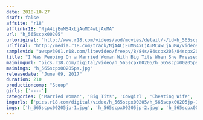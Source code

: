 ```yaml
---
date: 2018-10-27
draft: false
affsite: "r18"
afflinkr18: "NjA4LjEuMS4xLjAuMC4wLjAuMA"
url: "h_565scpx00205"
urloriginal: "http://www.r18.com/videos/vod/movies/detail/-/id=h_565scpx00205"
urlfinal: "http://media.r18.com/track/NjA4LjEuMS4xLjAuMC4wLjAuMA/videos/vod/movies/detail/-/id=h_565scpx00205"
samplevid: "awspv3001.r18.com/litevideo/freepv/8/84s/84scpx205/84scpx205_dmb_w.mp4"
title: "I Was Peeping On a Married Woman With Big Tits When She Pressed Her Huge Tits Against the Window to Tempt Me! 2"
mainimgurl: "pics.r18.com/digital/video/h_565scpx00205/h_565scpx00205ps.jpg"
mainimgs: "h_565scpx00205ps.jpg"
releasedate: "June 09, 2017"
duration: 210
productioncomp: "Scoop"
girls: ['----']
categories: ['Married Woman', 'Big Tits', 'Cowgirl', 'Cheating Wife', 'Creampie', 'Hi-Def']
imgurls: ['pics.r18.com/digital/video/h_565scpx00205/h_565scpx00205jp-1.jpg', 'pics.r18.com/digital/video/h_565scpx00205/h_565scpx00205jp-2.jpg', 'pics.r18.com/digital/video/h_565scpx00205/h_565scpx00205jp-3.jpg', 'pics.r18.com/digital/video/h_565scpx00205/h_565scpx00205jp-4.jpg', 'pics.r18.com/digital/video/h_565scpx00205/h_565scpx00205jp-5.jpg', 'pics.r18.com/digital/video/h_565scpx00205/h_565scpx00205jp-6.jpg', 'pics.r18.com/digital/video/h_565scpx00205/h_565scpx00205jp-7.jpg', 'pics.r18.com/digital/video/h_565scpx00205/h_565scpx00205jp-8.jpg', 'pics.r18.com/digital/video/h_565scpx00205/h_565scpx00205jp-9.jpg', 'pics.r18.com/digital/video/h_565scpx00205/h_565scpx00205jp-10.jpg', 'pics.r18.com/digital/video/h_565scpx00205/h_565scpx00205jp-11.jpg', 'pics.r18.com/digital/video/h_565scpx00205/h_565scpx00205jp-12.jpg', 'pics.r18.com/digital/video/h_565scpx00205/h_565scpx00205jp-13.jpg', 'pics.r18.com/digital/video/h_565scpx00205/h_565scpx00205jp-14.jpg', 'pics.r18.com/digital/video/h_565scpx00205/h_565scpx00205jp-15.jpg', 'pics.r18.com/digital/video/h_565scpx00205/h_565scpx00205jp-16.jpg', 'pics.r18.com/digital/video/h_565scpx00205/h_565scpx00205jp-17.jpg', 'pics.r18.com/digital/video/h_565scpx00205/h_565scpx00205jp-18.jpg', 'pics.r18.com/digital/video/h_565scpx00205/h_565scpx00205jp-19.jpg', 'pics.r18.com/digital/video/h_565scpx00205/h_565scpx00205jp-20.jpg']
imgs: ['h_565scpx00205jp-1.jpg', 'h_565scpx00205jp-2.jpg', 'h_565scpx00205jp-3.jpg', 'h_565scpx00205jp-4.jpg', 'h_565scpx00205jp-5.jpg', 'h_565scpx00205jp-6.jpg', 'h_565scpx00205jp-7.jpg', 'h_565scpx00205jp-8.jpg', 'h_565scpx00205jp-9.jpg', 'h_565scpx00205jp-10.jpg', 'h_565scpx00205jp-11.jpg', 'h_565scpx00205jp-12.jpg', 'h_565scpx00205jp-13.jpg', 'h_565scpx00205jp-14.jpg', 'h_565scpx00205jp-15.jpg', 'h_565scpx00205jp-16.jpg', 'h_565scpx00205jp-17.jpg', 'h_565scpx00205jp-18.jpg', 'h_565scpx00205jp-19.jpg', 'h_565scpx00205jp-20.jpg']
---
```

